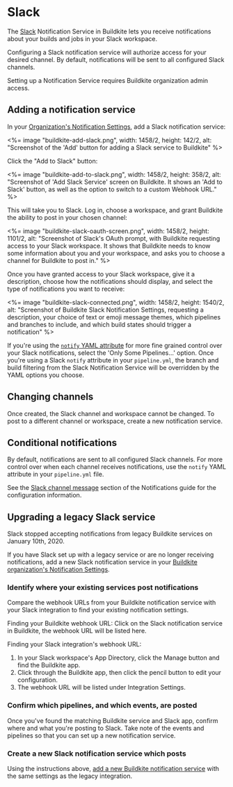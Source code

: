 # Slack

The [Slack](https://slack.com/) Notification Service in Buildkite lets you receive notifications about your builds and jobs in your Slack workspace.


Configuring a Slack notification service will authorize access for your desired channel. By default, notifications will be sent to all configured Slack channels.

Setting up a Notification Service requires Buildkite organization admin access.

## Adding a notification service

In your [Organization's Notification Settings](https://buildkite.com/organizations/-/services), add a Slack notification service:

<%= image "buildkite-add-slack.png", width: 1458/2, height: 142/2, alt: "Screenshot of the 'Add' button for adding a Slack service to Buildkite" %>

Click the "Add to Slack" button:

<%= image "buildkite-add-to-slack.png", width: 1458/2, height: 358/2, alt: "Screenshot of 'Add Slack Service' screen on Buildkite. It shows an 'Add to Slack' button, as well as the option to switch to a custom Webhook URL." %>

This will take you to Slack. Log in, choose a workspace, and grant Buildkite the ability to post in your chosen channel:

<%= image "buildkite-slack-oauth-screen.png", width: 1458/2, height: 1101/2, alt: "Screenshot of Slack's OAuth prompt, with Buildkite requesting access to your Slack workspace. It shows that Buildkite needs to know some information about you and your workspace, and asks you to choose a channel for Buildkite to post in." %>

Once you have granted access to your Slack workspace, give it a description, choose how the notifications should display, and select the type of notifications you want to receive:

<%= image "buildkite-slack-connected.png", width: 1458/2, height: 1540/2, alt: "Screenshot of Buildkite Slack Notification Settings, requesting a description, your choice of text or emoji message themes, which pipelines and branches to include, and which build states should trigger a notification" %>

If you're using the [`notify` YAML attribute](/docs/pipelines/notifications) for more fine grained control over your Slack notifications, select the 'Only Some Pipelines...' option. Once you're using a Slack `notify` attribute in your `pipeline.yml`, the branch and build filtering from the Slack Notification Service will be overridden by the YAML options you choose.

## Changing channels

Once created, the Slack channel and workspace cannot be changed. To post to a different channel or workspace, create a new notification service.

## Conditional notifications

By default, notifications are sent to all configured Slack channels. For more control over when each channel receives notifications, use the `notify` YAML attribute in your `pipeline.yml` file.

See the [Slack channel message](/docs/pipelines/notifications) section of the Notifications guide for the configuration information.

## Upgrading a legacy Slack service

Slack stopped accepting notifications from legacy Buildkite services on January 10th, 2020.

If you have Slack set up with a legacy service or are no longer receiving notifications, add a new Slack notification service in your [Buildkite organization's Notification Settings](https://buildkite.com/organizations/-/services).

### Identify where your existing services post notifications

Compare the webhook URLs from your Buildkite notification service with your Slack integration to find your existing notification settings.

Finding your Buildkite webhook URL: Click on the Slack notification service in Buildkite, the webhook URL will be listed here.

Finding your Slack integration's webhook URL:

1. In your Slack workspace's App Directory, click the Manage button and find the Buildkite app.
1. Click through the Buildkite app, then click the pencil button to edit your configuration.
1. The webhook URL will be listed under Integration Settings.

### Confirm which pipelines, and which events, are posted

Once you've found the matching Buildkite service and Slack app, confirm where and what you're posting to Slack. Take note of the events and pipelines so that you can set up a new notification service.

### Create a new Slack notification service which posts

Using the instructions above, [add a new Buildkite notification service](/docs/integrations/slack#adding-a-notification-service) with the same settings as the legacy integration.
